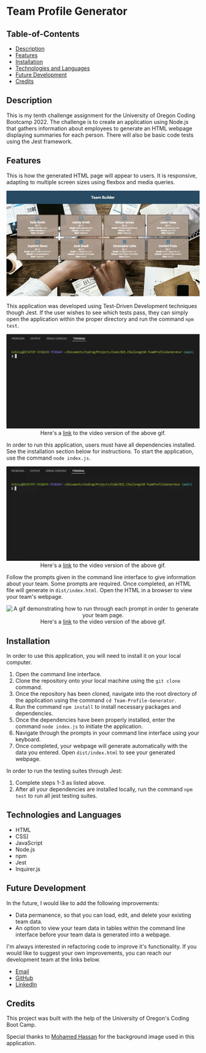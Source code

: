 # Team Profile Generator

## Table-of-Contents

- [Description](#description)
- [Features](#usage-and-features)
- [Installation](#installation)
- [Technologies and Languages](#technologies-and-languages)
- [Future Development](#future-development)
- [Credits](#credits)

## Description

This is my tenth challenge assignment for the University of Oregon Coding Bootcamp 2022. The challenge is to create an application using Node.js that gathers information about employees to generate an HTML webpage displaying summaries for each person. There will also be basic code tests using the Jest framework.

## Features

This is how the generated HTML page will appear to users. It is responsive, adapting to multiple screen sizes using flexbox and media queries.

<p align="center">
<img alt="The team builder website, with cards showing the information entered about each employee on the team." src="./dist/images/team-builder-screenshot.JPG"/>
</p>

This application was developed using Test-Driven Development techniques though Jest. If the user wishes to see which tests pass, they can simply open the application within the proper directory and run the command `npm test`.

<p align="center">
<img alt="A gif demonstrating how to run the Jest testing suite within the application directory." src="./dist/images/team-builder-jest.gif"/>
<br>Here's a <a href="https://drive.google.com/file/d/1p-DQwGmyZ_-eo6VgUg_amYxE8siRHYn2/view" target="_blank">link</a> to the video version of the above gif.
</p>

In order to run this application, users must have all dependencies installed. See the installation section below for instructions. To start the application, use the command `node index.js`.

<p align="center">
<img alt="A gif demonstrating how to begin running the application from the command line interface." src="./dist/images/team-builder-start.gif"/>
<br>Here's a <a href="https://drive.google.com/file/d/1LkRx3okDZEFF-astKyuGU3Z3p7uU0ANv/view" target="_blank">link</a> to the video version of the above gif.
</p>

Follow the prompts given in the command line interface to give information about your team. Some prompts are required. Once completed, an HTML file will generate in `dist/index.html`. Open the HTML in a browser to view your team's webpage.

<p align="center">
<img alt="A gif demonstrating how to run through each prompt in order to generate your team page." src="./dist/images/team-builder-demonstration.gif"/>
<br>Here's a <a href="https://drive.google.com/file/d/1CY1jFAw5lcKqw_hKgHDbOuveSs10NqdB/view" target="_blank">link</a> to the video version of the above gif.
</p>

## Installation

In order to use this application, you will need to install it on your local computer.

1. Open the command line interface.
2. Clone the repository onto your local machine using the `git clone` command.
3. Once the repository has been cloned, navigate into the root directory of the application using the command `cd Team-Profile-Generator`.
4. Run the command `npm install` to install necessary packages and dependencies.
5. Once the dependencies have been properly installed, enter the command `node index.js` to initiate the application.
6. Navigate through the prompts in your command line interface using your keyboard.
7. Once completed, your webpage will generate automatically with the data you entered. Open `dist/index.html` to see your generated webpage.

In order to run the testing suites through Jest:

1. Complete steps 1-3 as listed above.
2. After all your dependencies are installed locally, run the command `npm test` to run all jest testing suites.

## Technologies and Languages

- HTML
- CSS]
- JavaScript
- Node.js
- npm
- Jest
- Inquirer.js

## Future Development

In the future, I would like to add the following improvements:

- Data permanence, so that you can load, edit, and delete your existing team data.
- An option to view your team data in tables within the command line interface before your team data is generated into a webpage.

I'm always interested in refactoring code to improve it's functionality. If you would like to suggest your own improvements, you can reach our development team at the links below.

- <a href="mailto:ashlynn4567@gmail.com">Email</a>
- <a href="https://github.com/ashlynn4567">GitHub</a>
- <a href="www.linkedin.com/in/Ashley-Lynn-Smith">LinkedIn</a>

## Credits

This project was built with the help of the University of Oregon's Coding Boot Camp.

Special thanks to [Mohamed Hassan](https://pixabay.com/photos/teamwork-cooperation-brainstorming-3213924/) for the background image used in this application.
